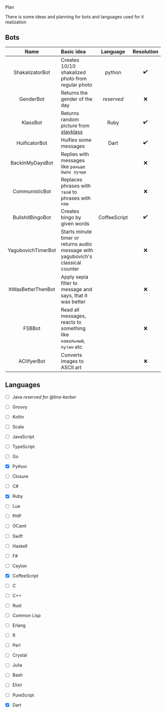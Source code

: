  Plan

There is some ideas and planning for bots and languages used for it realization

## Bots

| Name               | Basic idea                                                                       | Language     | Resolution |
| :---:              | :---                                                                             | :---:        | :---:      |
| ShakalizatorBot    | Creates 10/10 shakalized photo from regular photo                                | python       | :heavy_check_mark: |
| GenderBot          | Returns the gender of the day                                                    | *reserved*   | :x:        |
| KlassBot           | Returns random picture from [stavklass](http://stavklass.ru)                     | Ruby         | :heavy_check_mark: |
| HuificatorBot      | Huifies some messages                                                            | Dart         | :heavy_check_mark: |
| BackInMyDaysBot    | Replies with messages like `раньше было лучше`                                   |              | :x:        |
| CommunisticBot     | Replaces phrases with `твой` to phrases with `наш`                               |              | :x:        |
| BullshitBingoBot   | Creates bingo by given words                                                     | CoffeeScript | :heavy_check_mark: |
| YagubovichTimerBot | Starts minute timer or returns audio message with yagubovich's classical counter |              | :x:        |
| ItWasBetterThenBot | Apply sepia filter to message and says, that it was better                       |              | :x:        |
| FSBBot             | Read all messages, reacts to something like `навальный`, `путин` etc             |              | :x:        |
| ACIIfyerBot        | Converts images to ASCII art                                                     |              | :x: |


## Languages

- [ ] Java *reserved for @lina-kerber*
- [ ] Groovy
- [ ] Kotlin
- [ ] Scala
- [ ] JavaScript
- [ ] TypeScript
- [ ] Go
- [x] Python
- [ ] Closure
- [ ] C#
- [x] Ruby
- [ ] Lua
- [ ] PHP
- [ ] OCaml
- [ ] Swift
- [ ] Haskell
- [ ] F#
- [ ] Ceylon
- [x] CoffeeScript
- [ ] C
- [ ] C++
- [ ] Rust
- [ ] Common Lisp
- [ ] Erlang
- [ ] R
- [ ] Perl
- [ ] Crystal
- [ ] Julia
- [ ] Bash
- [ ] Elixir
- [ ] PureScript
- [x] Dart

